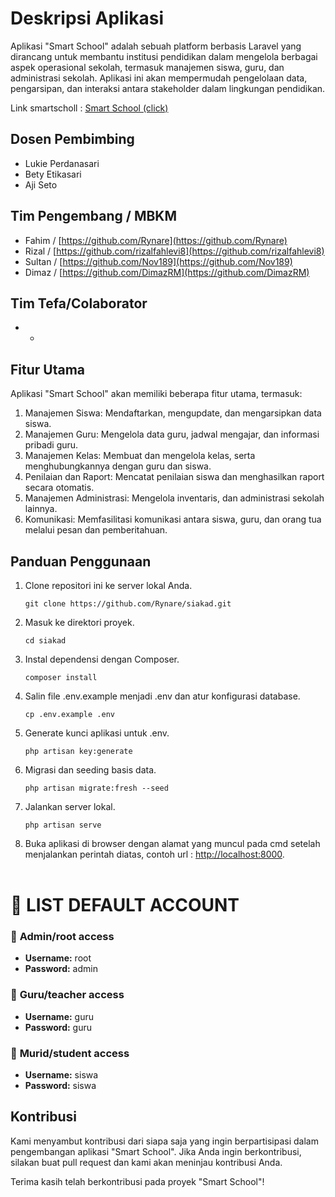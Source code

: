 # Deskripsi Aplikasi

Aplikasi "Smart School" adalah sebuah platform berbasis Laravel yang dirancang untuk membantu institusi pendidikan dalam mengelola berbagai aspek operasional sekolah, termasuk manajemen siswa, guru, dan administrasi sekolah. Aplikasi ini akan mempermudah pengelolaan data, pengarsipan, dan interaksi antara stakeholder dalam lingkungan pendidikan.

Link smartscholl : [Smart School (click)](https://e-digitaledu.id/)

## Dosen Pembimbing

- Lukie Perdanasari
- Bety Etikasari
- Aji Seto

## Tim Pengembang / MBKM

- Fahim / [https://github.com/Rynare](https://github.com/Rynare)
- Rizal / [https://github.com/rizalfahlevi8](https://github.com/rizalfahlevi8)
- Sultan / [https://github.com/Nov189](https://github.com/Nov189)
- Dimaz / [https://github.com/DimazRM](https://github.com/DimazRM)

## Tim Tefa/Colaborator

- -

## Fitur Utama

Aplikasi "Smart School" akan memiliki beberapa fitur utama, termasuk:

1. Manajemen Siswa: Mendaftarkan, mengupdate, dan mengarsipkan data siswa.
2. Manajemen Guru: Mengelola data guru, jadwal mengajar, dan informasi pribadi guru.
3. Manajemen Kelas: Membuat dan mengelola kelas, serta menghubungkannya dengan guru dan siswa.
4. Penilaian dan Raport: Mencatat penilaian siswa dan menghasilkan raport secara otomatis.
5. Manajemen Administrasi: Mengelola inventaris, dan administrasi sekolah lainnya.
6. Komunikasi: Memfasilitasi komunikasi antara siswa, guru, dan orang tua melalui pesan dan pemberitahuan.

## Panduan Penggunaan

1. Clone repositori ini ke server lokal Anda.
    ```
    git clone https://github.com/Rynare/siakad.git
    ```
2. Masuk ke direktori proyek.
    ```
    cd siakad
    ```
3. Instal dependensi dengan Composer.
    ```
    composer install
    ```
4. Salin file .env.example menjadi .env dan atur konfigurasi database.
    ```
    cp .env.example .env
    ```
5. Generate kunci aplikasi untuk .env.
    ```
    php artisan key:generate
    ```
6. Migrasi dan seeding basis data.
    ```
    php artisan migrate:fresh --seed
    ```
7. Jalankan server lokal.
    ```
    php artisan serve
    ```
8. Buka aplikasi di browser dengan alamat yang muncul pada cmd setelah menjalankan perintah diatas, contoh url : [http://localhost:8000](http://localhost:8000).
<br><br>
# 🚀 LIST DEFAULT ACCOUNT

### 📌 **Admin/root access**
- **Username:** root
- **Password:** admin

### 📌 **Guru/teacher access**
- **Username:** guru
- **Password:** guru

### 📌 **Murid/student access**
- **Username:** siswa
- **Password:** siswa

## Kontribusi

Kami menyambut kontribusi dari siapa saja yang ingin berpartisipasi dalam pengembangan aplikasi "Smart School". Jika Anda ingin berkontribusi, silakan buat pull request dan kami akan meninjau kontribusi Anda.

Terima kasih telah berkontribusi pada proyek "Smart School"!
